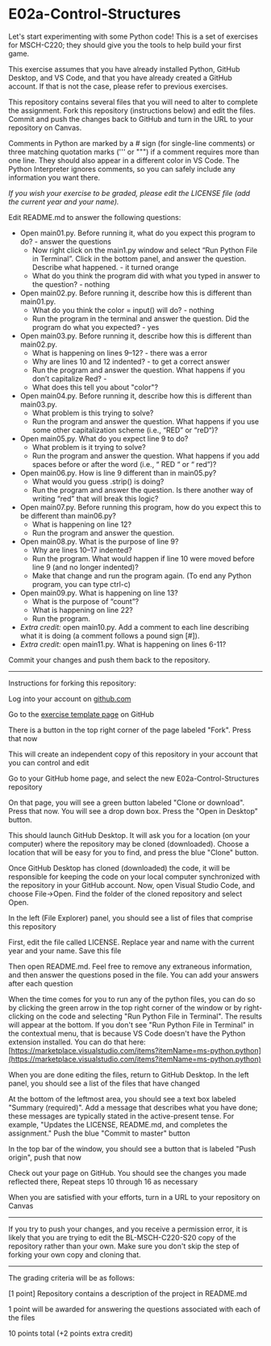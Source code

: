 
# E02a-Control-Structures

Let's start experimenting with some Python code! This is a set of exercises for MSCH-C220; they should give you the tools to help build your first game.
 
This exercise assumes that you have already installed Python, GitHub Desktop, and VS Code, and that you have already created a GitHub account. If that is not the case, please refer to previous exercises.

This repository contains several files that you will need to alter to complete the assignment. Fork this repository (instructions below) and edit the files. Commit and push the changes back to GitHub and turn in the URL to your repository on Canvas.

Comments in Python are marked by a # sign (for single-line comments) or three matching quotation marks (''' or """) if a comment requires more than one line. They should also appear in a different color in VS Code. The Python Interpreter ignores comments, so you can safely include any information you want there.

*If you wish your exercise to be graded, please edit the LICENSE file (add the current year and your name).*

Edit README.md to answer the following questions:

- Open main01.py. Before running it, what do you expect this program to do? - answer the questions 
  - Now right click on the main1.py window and select “Run Python File in Terminal”. Click in the bottom panel, and answer the question. Describe what happened. -  it turned orange 
  - What do you think the program did with what you typed in answer to the question? - nothing
- Open main02.py. Before running it, describe how this is different than main01.py.
  - What do you think the color = input() will do?  - nothing 
  - Run the program in the terminal and answer the question. Did the program do what you expected? - yes
- Open main03.py. Before running it, describe how this is different than main02.py.
  - What is happening on lines 9–12? -  there was a error
  - Why are lines 10 and 12 indented?  - to get a correct answer
  - Run the program and answer the question. What happens if you don’t capitalize Red? - 
  - What does this tell you about "color"?  
- Open main04.py. Before running it, describe how this is different than main03.py.
  - What problem is this trying to solve?
  - Run the program and answer the question. What happens if you use some other capitalization scheme (i.e., “RED” or “reD“)?
- Open main05.py. What do you expect line 9 to do?
  - What problem is it trying to solve?
  - Run the program and answer the question. What happens if you add spaces before or after the word (i.e., “ RED “ or “ red”)?
 - Open main06.py. How is line 9 different than in main05.py?
   - What would you guess .strip() is doing?
   - Run the program and answer the question. Is there another way of writing “red” that will break this logic?
 - Open main07.py. Before running this program, how do you expect this to be different than main06.py?
   - What is happening on line 12?
   - Run the program and answer the question.
 - Open main08.py. What is the purpose of line 9?
   - Why are lines 10–17 indented?
   - Run the program. What would happen if line 10 were moved before line 9 (and no longer indented)?
   - Make that change and run the program again. (To end any Python program, you can type ctrl-c)
 - Open main09.py. What is happening on line 13?
   - What is the purpose of “count”?
   - What is happening on line 22?
   - Run the program.
 - *Extra credit:* open main10.py. Add a comment to each line describing what it is doing (a comment follows a pound sign [#]).
 - *Extra credit:* open main11.py. What is happening on lines 6-11?
  
Commit your changes and push them back to the repository.
 

---

Instructions for forking this repository:
 
Log into your account on [github.com](https://github.com)

Go to the [exercise template page](https://github.com/BL-MSCH-C220-S20/E02a-Control-Structures) on GitHub

There is a button in the top right corner of the page labeled "Fork". Press that now

This will create an independent copy of this repository in your account that you can control and edit

Go to your GitHub home page, and select the new E02a-Control-Structures repository

On that page, you will see a green button labeled "Clone or download". Press that now. You will see a drop down box. Press the "Open in Desktop" button.

This should launch GitHub Desktop. It will ask you for a location (on your computer) where the repository may be cloned (downloaded). Choose a location that will be easy for you to find, and press the blue "Clone" button.

Once GitHub Desktop has cloned (downloaded) the code, it will be responsible for keeping the code on your local computer synchronized with the repository in your GitHub account. Now, open Visual Studio Code, and choose File->Open. Find the folder of the cloned repository and select Open.

In the left (File Explorer) panel, you should see a list of files that comprise this repository

First, edit the file called LICENSE. Replace year and name with the current year and your name. Save this file

Then open README.md. Feel free to remove any extraneous information, and then answer the questions posed in the file. You can add your answers after each question

When the time comes for you to run any of the python files, you can do so by clicking the green arrow in the top right corner of the window or by right-clicking on the code and selecting "Run Python File in Terminal". The results will appear at the bottom. If you don't see "Run Python File in Terminal" in the contextual menu, that is because VS Code doesn't have the Python extension installed. You can do that here: [https://marketplace.visualstudio.com/items?itemName=ms-python.python](https://marketplace.visualstudio.com/items?itemName=ms-python.python)

When you are done editing the files, return to GitHub Desktop. In the left panel, you should see a list of the files that have changed

At the bottom of the leftmost area, you should see a text box labeled "Summary (required)". Add a message that describes what you have done; these messages are typically stated in the active-present tense. For example, "Updates the LICENSE, README.md, and completes the assignment." Push the blue "Commit to master" button

In the top bar of the window, you should see a button that is labeled "Push origin", push that now

Check out your page on GitHub. You should see the changes you made reflected there, Repeat steps 10 through 16 as necessary

When you are satisfied with your efforts, turn in a URL to your repository on Canvas

---
If you try to push your changes, and you receive a permission error, it is likely that you are trying to edit the BL-MSCH-C220-S20 copy of the repository rather than your own. Make sure you don't skip the step of forking your own copy and cloning that.

---

The grading criteria will be as follows:
 
[1 point] Repository contains a description of the project in README.md

1 point will be awarded for answering the questions associated with each of the files

10 points total (+2 points extra credit)
